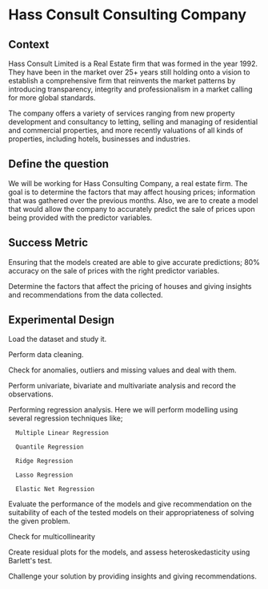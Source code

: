 # Hass Consult Consulting Company
## Context

Hass Consult Limited is a Real Estate firm that was formed in the year 1992. They have been in the market over 25+ years still holding onto a vision to establish a comprehensive firm that reinvents the market patterns by introducing transparency, integrity and professionalism in a market calling for more global standards.

The company offers a variety of services ranging from new property development and consultancy to letting, selling and managing of residential and commercial properties, and more recently valuations of all kinds of properties, including hotels, businesses and industries.

## Define the question
We will be working for Hass Consulting Company, a real estate firm. The goal is to determine the factors that may affect housing prices; information that was gathered over the previous months. 
Also, we are to create a model that would allow the company to accurately predict the sale of prices upon being provided with the predictor variables.

## Success Metric

Ensuring that the models created are able to give accurate predictions; 80% accuracy on the sale of prices with the right predictor variables.

Determine the factors that affect the pricing of houses and giving insights and recommendations from the data collected.

## Experimental Design

Load the dataset and study it.

Perform data cleaning.

Check for anomalies, outliers and missing values and deal with them.

Perform univariate, bivariate and multivariate analysis and record the observations.

Performing regression analysis. Here we will perform modelling using several regression techniques like;

      Multiple Linear Regression
      
      Quantile Regression
      
      Ridge Regression
      
      Lasso Regression
      
      Elastic Net Regression
      
Evaluate the performance of the models and give recommendation on the suitability of each of the tested models on their appropriateness of solving the given problem.

Check for multicollinearity

Create residual plots for the models, and assess heteroskedasticity using Barlett's test.

Challenge your solution by providing insights and giving recommendations.
